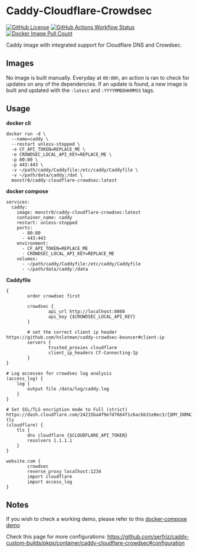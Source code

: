 # Caddy-Cloudflare-Crowdsec

[![GitHub License](https://img.shields.io/github/license/RubenLou/caddy-cloudflare-crowdsec)](https://github.com/RubenLou/caddy-cloudflare-crowdsec/blob/main/LICENSE)
[![GitHub Actions Workflow Status](https://img.shields.io/github/actions/workflow/status/RubenLou/caddy-cloudflare-crowdsec/.github%2Fworkflows%2Fpipeline.yml)](https://github.com/RubenLou/caddy-cloudflare-crowdsec/actions/workflows/pipeline.yml)
[![Docker Image Pull Count](https://img.shields.io/docker/pulls/monstr0/caddy-cloudflare-crowdsec)](https://hub.docker.com/r/monstr0/caddy-cloudflare-crowdsec)

Caddy image with integrated support for Cloudflare DNS and Crowdsec.

## Images

No image is built manually. Everyday at `00:00h`, an action is ran to check for updates on any of the dependencies. If an update is found, a new image is built and updated with the `:latest` and `:YYYYMMDDHHMMSS` tags.

## Usage

**docker cli**
```
docker run -d \
  --name=caddy \
  --restart unless-stopped \
  -e CF_API_TOKEN=REPLACE_ME \
  -e CROWDSEC_LOCAL_API_KEY=REPLACE_ME \
  -p 80:80 \
  -p 443:443 \
  -v ~/path/caddy/Caddyfile:/etc/caddy/Caddyfile \
  -v ~/path/data/caddy:/dat \
  monstr0/caddy-cloudflare-crowdsec:latest
```

**docker compose**
```
services:
  caddy:
    image: monstr0/caddy-cloudflare-crowdsec:latest
    container_name: caddy
    restart: unless-stopped
    ports:
      - 80:80
      - 443:443
    environment:
      - CF_API_TOKEN=REPLACE_ME
      - CROWDSEC_LOCAL_API_KEY=REPLACE_ME
    volumes:
      - ~/path/caddy/Caddyfile:/etc/caddy/Caddyfile
      - ~/path/data/caddy:/data
```

**Caddyfile**
```
{
        order crowdsec first

        crowdsec {
                api_url http://localhost:8080
                api_key {$CROWDSEC_LOCAL_API_KEY}
        }

        # set the correct client ip header https://github.com/hslatman/caddy-crowdsec-bouncer#client-ip
        servers {
                trusted_proxies cloudflare
                client_ip_headers Cf-Connecting-Ip
        }
}

# Log accesses for crowdsec log analysis
(access_log) {
	log {
		output file /data/log/caddy.log
	}
}

# Set SSL/TLS encription mode to Full (strict) https://dash.cloudflare.com/24215ba4f9e7d7664f1c6acbb31e0ec3/{$MY_DOMAIN}/ssl-tls
(cloudflare) {
	tls {
		dns cloudflare {$CLOUDFLARE_API_TOKEN}
		resolvers 1.1.1.1
	}
}

website.com {
        crowdsec
        reverse_proxy localhost:1234
        import cloudflare
        import access_log
}
```

## Notes

If you wish to check a working demo, please refer to this [docker-compose demo](demo/README.md)

Check this page for more configurations: https://github.com/serfriz/caddy-custom-builds/pkgs/container/caddy-cloudflare-crowdsec#configuration